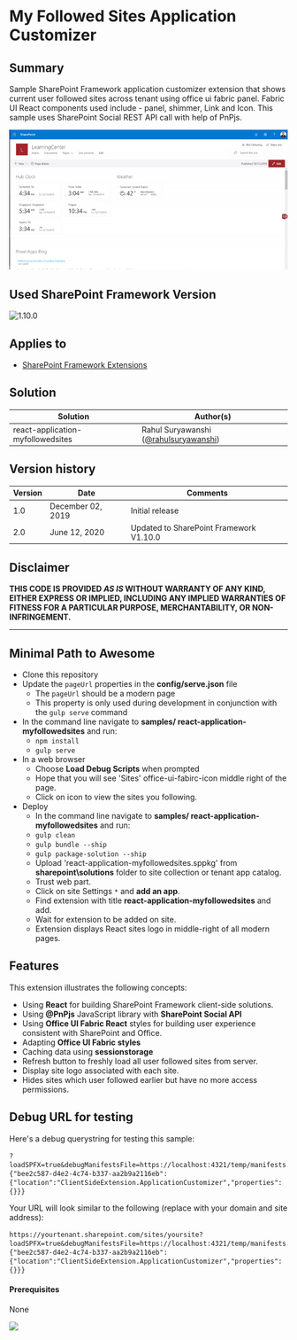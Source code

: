 # My Followed Sites Application Customizer

## Summary
Sample SharePoint Framework application customizer extension that shows current user followed sites across tenant using office ui fabric panel. Fabric UI React components used include - panel, shimmer, Link and Icon. This sample uses SharePoint Social REST API call with help of PnPjs.


![My Followed Sites](./assets/spfx-react-myFollowedSites.gif)

## Used SharePoint Framework Version 
![1.10.0](https://img.shields.io/badge/version-1.10.0-green.svg)

## Applies to

* [SharePoint Framework Extensions](https://dev.office.com/sharepoint/docs/spfx/extensions/overview-extensions)

## Solution

Solution|Author(s)
--------|---------
react-application-myfollowedsites | Rahul Suryawanshi ([@rahulsuryawanshi](https://twitter.com/rahulsuryawansh))

## Version history

Version|Date|Comments
-------|----|--------
1.0|December 02, 2019|Initial release
2.0|June 12, 2020|Updated to SharePoint Framework V1.10.0
## Disclaimer
**THIS CODE IS PROVIDED *AS IS* WITHOUT WARRANTY OF ANY KIND, EITHER EXPRESS OR IMPLIED, INCLUDING ANY IMPLIED WARRANTIES OF FITNESS FOR A PARTICULAR PURPOSE, MERCHANTABILITY, OR NON-INFRINGEMENT.**

---

## Minimal Path to Awesome

- Clone this repository
- Update the `pageUrl` properties in the **config/serve.json** file
  - The `pageUrl` should be a modern page
  - This property is only used during development in conjunction with the `gulp serve` command
- In the command line navigate to **samples/ react-application-myfollowedsites** and run:
  - `npm install`
  - `gulp serve`
- In a web browser
  - Choose **Load Debug Scripts** when prompted
  - Hope that you will see 'Sites' office-ui-fabirc-icon middle right of the page.
  - Click on icon to view the sites you following.
- Deploy
  - In the command line navigate to **samples/ react-application-myfollowedsites** and run:
   - `gulp clean`
   - `gulp bundle --ship`
   - `gulp package-solution --ship`
  - Upload 'react-application-myfollowedsites.sppkg' from **sharepoint\solutions** folder to site collection or tenant app catalog.
  - Trust web part.
  - Click on site Settings `*` and **add an app**.
  - Find extension with title **react-application-myfollowedsites** and add.
  - Wait for extension to be added on site.
  - Extension displays React sites logo in middle-right of all modern pages.

## Features

This extension illustrates the following concepts:

- Using **React** for building SharePoint Framework client-side solutions.
- Using **@PnPjs** JavaScript library with **SharePoint Social API**
- Using **Office UI Fabric React** styles for building user experience consistent with SharePoint and Office.
- Adapting **Office UI Fabric styles**
- Caching data using **sessionstorage**
- Refresh button to freshly load all user followed sites from server.
- Display site logo associated with each site. 
- Hides sites which user followed earlier but have no more access permissions.


## Debug URL for testing
Here's a debug querystring for testing this sample:

```
?loadSPFX=true&debugManifestsFile=https://localhost:4321/temp/manifests.js&customActions={"bee2c587-d4e2-4c74-b337-aa2b9a2116eb":{"location":"ClientSideExtension.ApplicationCustomizer","properties":{}}}
```

Your URL will look similar to the following (replace with your domain and site address):
```
https://yourtenant.sharepoint.com/sites/yoursite?loadSPFX=true&debugManifestsFile=https://localhost:4321/temp/manifests.js&customActions={"bee2c587-d4e2-4c74-b337-aa2b9a2116eb":{"location":"ClientSideExtension.ApplicationCustomizer","properties":{}}}
```

#### Prerequisites

None


![](https://telemetry.sharepointpnp.com/sp-dev-fx-extensions/samples/react-application-myfollowedsites)
